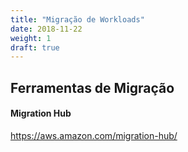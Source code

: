 ```yaml
---
title: "Migração de Workloads"
date: 2018-11-22 
weight: 1
draft: true
---
```


## Ferramentas de Migração 

#### Migration Hub
https://aws.amazon.com/migration-hub/

